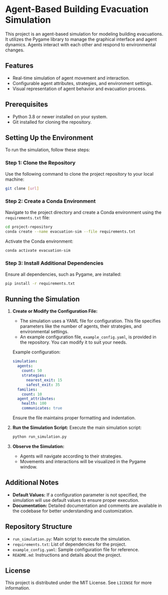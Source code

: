 # Agent-Based Building Evacuation Simulation

This project is an agent-based simulation for modeling building evacuations. It utilizes the Pygame library to manage the graphical interface and agent dynamics. Agents interact with each other and respond to environmental changes.

## Features
- Real-time simulation of agent movement and interaction.
- Configurable agent attributes, strategies, and environment settings.
- Visual representation of agent behavior and evacuation process.

## Prerequisites
- Python 3.8 or newer installed on your system.
- Git installed for cloning the repository.

## Setting Up the Environment
To run the simulation, follow these steps:

### Step 1: Clone the Repository
Use the following command to clone the project repository to your local machine:
```bash
git clone [url]
```

### Step 2: Create a Conda Environment
Navigate to the project directory and create a Conda environment using the `requirements.txt` file:
```bash
cd project-repository
conda create --name evacuation-sim --file requirements.txt
```
Activate the Conda environment:
```bash
conda activate evacuation-sim
```

### Step 3: Install Additional Dependencies
Ensure all dependencies, such as Pygame, are installed:
```bash
pip install -r requirements.txt
```

## Running the Simulation
1. **Create or Modify the Configuration File:**
   - The simulation uses a YAML file for configuration. This file specifies parameters like the number of agents, their strategies, and environmental settings.
   - An example configuration file, `example_config.yaml`, is provided in the repository. You can modify it to suit your needs.

   Example configuration:
   ```yaml
   simulation:
     agents:
       count: 50
       strategies:
         nearest_exit: 15
         safest_exit: 35
     families:
       count: 10
     agent_attributes:
       health: 100
       communicates: true
   ```

   Ensure the file maintains proper formatting and indentation.

2. **Run the Simulation Script:**
   Execute the main simulation script:
   ```bash
   python run_simulation.py
   ```

3. **Observe the Simulation:**
   - Agents will navigate according to their strategies.
   - Movements and interactions will be visualized in the Pygame window.

## Additional Notes
- **Default Values:** If a configuration parameter is not specified, the simulation will use default values to ensure proper execution.
- **Documentation:** Detailed documentation and comments are available in the codebase for better understanding and customization.

## Repository Structure
- `run_simulation.py`: Main script to execute the simulation.
- `requirements.txt`: List of dependencies for the project.
- `example_config.yaml`: Sample configuration file for reference.
- `README.md`: Instructions and details about the project.

## License
This project is distributed under the MIT License. See `LICENSE` for more information.

